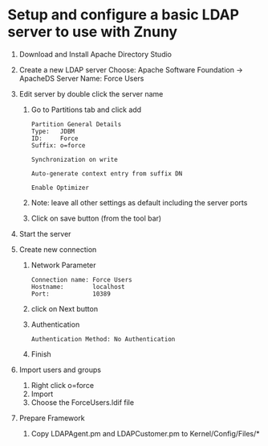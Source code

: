 # Setup and configure a basic LDAP server to use with Znuny

1. Download and Install Apache Directory Studio

2. Create a new LDAP server
    Choose:      Apache Software Foundation -> ApacheDS
    Server Name: Force Users

3. Edit server by double click the server name
    1. Go to Partitions tab and click add

        ```
        Partition General Details
        Type:   JDBM
        ID:     Force
        Suffix: o=force

        Synchronization on write

        Auto-generate context entry from suffix DN

        Enable Optimizer
        ```

    2. Note: leave all other settings as default including the server ports
    3. Click on save button (from the tool bar)

4. Start the server

5. Create new connection
    1. Network Parameter

        ```
        Connection name: Force Users
        Hostname:        localhost
        Port:            10389
        ```

    2. click on Next button

    3. Authentication

        ```
        Authentication Method: No Authentication
        ```

    4. Finish

6. Import users and groups
    1. Right click o=force
    2. Import
    3. Choose the ForceUsers.ldif file

7. Prepare Framework
    1. Copy LDAPAgent.pm and LDAPCustomer.pm to Kernel/Config/Files/*